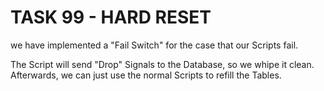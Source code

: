 # TASK 99 - HARD RESET

we have implemented a "Fail Switch" for the case that our Scripts fail.

The Script will send "Drop" Signals to the Database, so we whipe it clean. Afterwards, we can just use the normal Scripts to refill the Tables.